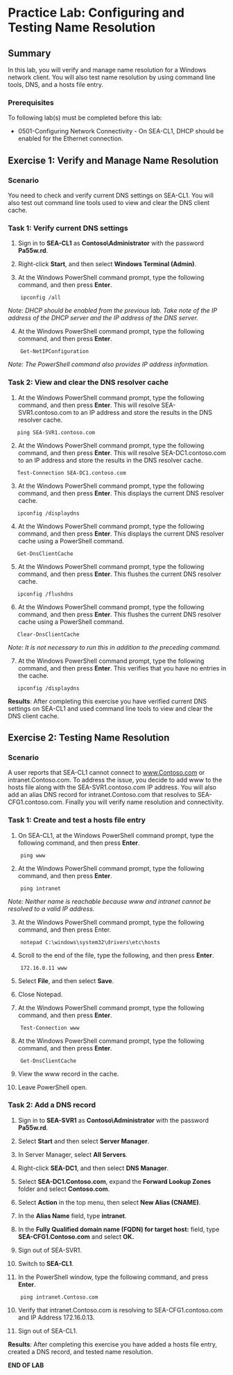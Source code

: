 # Practice Lab: Configuring and Testing Name Resolution

## Summary

In this lab, you will verify and manage name resolution for a Windows network client. You will also test name resolution by using command line tools, DNS, and a hosts file entry.

### Prerequisites

To following lab(s) must be completed before this lab:

- 0501-Configuring Network Connectivity - On SEA-CL1, DHCP should be enabled for the Ethernet connection.

## Exercise 1: Verify and Manage Name Resolution

### Scenario

You need to check and verify current DNS settings on SEA-CL1. You will also test out command line tools used to view and clear the DNS client cache.

### Task 1: Verify current DNS settings

1. Sign in to **SEA-CL1** as **Contoso\\Administrator** with the password **Pa55w.rd**.

2. Right-click **Start**, and then select **Windows Terminal (Admin)**.

3. At the Windows PowerShell command prompt, type the following command, and then press **Enter**.  

```
    ipconfig /all
```

_Note: DHCP should be enabled from the previous lab. Take note of the IP address of the DHCP server and the IP address of the DNS server._

4. At the Windows PowerShell command prompt, type the following command, and then press **Enter**.  

```
    Get-NetIPConfiguration 
```

_Note: The PowerShell command also provides IP address information._

### Task 2: View and clear the DNS resolver cache

1. At the Windows PowerShell command prompt, type the following command, and then press **Enter**. This will resolve SEA-SVR1.contoso.com to an IP address and store the results in the DNS resolver cache.

```
   ping SEA-SVR1.contoso.com
```

2. At the Windows PowerShell command prompt, type the following command, and then press **Enter**. This will resolve SEA-DC1.contoso.com to an IP address and store the results in the DNS resolver cache.

```
   Test-Connection SEA-DC1.contoso.com
```

3. At the Windows PowerShell command prompt, type the following command, and then press **Enter**. This displays the current DNS resolver cache.

```
   ipconfig /displaydns
```

4. At the Windows PowerShell command prompt, type the following command, and then press **Enter**. This displays the current DNS resolver cache using a PowerShell command.

```
   Get-DnsClientCache
```

5. At the Windows PowerShell command prompt, type the following command, and then press **Enter**. This flushes the current DNS resolver cache.

```
   ipconfig /flushdns
```

6. At the Windows PowerShell command prompt, type the following command, and then press **Enter**. This flushes the current DNS resolver cache using a PowerShell command.

```
   Clear-DnsClientCache
```

   _Note: It is not necessary to run this in addition to the preceding command._

7. At the Windows PowerShell command prompt, type the following command, and then press **Enter**. This verifies that you have no entries in the cache.

```
   ipconfig /displaydns
```

**Results**: After completing this exercise you have verified current DNS settings on SEA-CL1 and used command line tools to view and clear the DNS client cache.

## Exercise 2: Testing Name Resolution

### Scenario

A user reports that SEA-CL1 cannot connect to www.Contoso.com or intranet.Contoso.com. To address the issue, you decide to add www to the hosts file along with the SEA-SVR1.contoso.com IP address. You will also add an alias DNS record for intranet.Contoso.com that resolves to SEA-CFG1.contoso.com. Finally you will verify name resolution and connectivity.

### Task 1: Create and test a hosts file entry

1. On SEA-CL1, at the Windows PowerShell command prompt, type the following command, and then press **Enter**.

```
    ping www
```

2. At the Windows PowerShell command prompt, type the following command, and then press **Enter**.

```
    ping intranet
```

_Note:  Neither name is reachable because www and intranet cannot be resolved to a valid IP address._

3. At the Windows PowerShell command prompt, type the following command, and then press Enter.

```
    notepad C:\windows\system32\drivers\etc\hosts
```

4. Scroll to the end of the file, type the following, and then press **Enter**.

```
    172.16.0.11 www
```

5. Select **File**, and then select **Save**.

6. Close Notepad.

7. At the Windows PowerShell command prompt, type the following command, and then press **Enter**.

```
    Test-Connection www
```

8. At the Windows PowerShell command prompt, type the following command, and then press **Enter**.

```
    Get-DnsClientCache
```

9. View the www record in the cache.

10. Leave PowerShell open.

### Task 2: Add a DNS record

1. Sign in to **SEA-SVR1** as **Contoso\\Administrator** with the password **Pa55w.rd**.

2. Select **Start** and then select **Server Manager**.

3. In Server Manager, select **All Servers**.

4. Right-click **SEA-DC1**, and then select **DNS Manager**.

5. Select **SEA-DC1.Contoso.com**, expand the **Forward Lookup Zones** folder and select **Contoso.com**.

6. Select **Action** in the top menu, then select **New Alias (CNAME)**.

7. In the **Alias Name** field, type **intranet**.

8. In the **Fully Qualified domain name (FQDN) for target host:** field, type **SEA-CFG1.Contoso.com** and select **OK.**

9. Sign out of SEA-SVR1.

10. Switch to **SEA-CL1**.

11. In the PowerShell window, type the following command, and press **Enter**.

```
    ping intranet.Contoso.com
```

10. Verify that intranet.Contoso.com is resolving to SEA-CFG1.contoso.com and IP Address 172.16.0.13.

11. Sign out of SEA-CL1.

**Results**: After completing this exercise you have added a hosts file entry, created a DNS record, and tested name resolution.

**END OF LAB**
